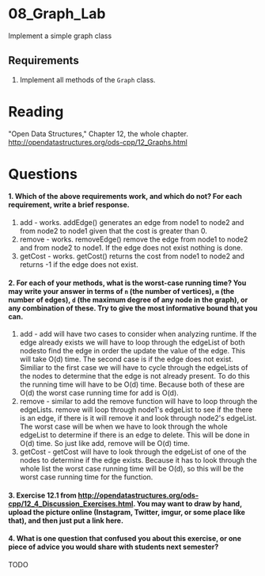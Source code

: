 08_Graph_Lab
============

Implement a simple graph class

Requirements
------------

1. Implement all methods of the `Graph` class.

Reading
=======
"Open Data Structures," Chapter 12, the whole chapter. http://opendatastructures.org/ods-cpp/12_Graphs.html

Questions
=========

#### 1. Which of the above requirements work, and which do not? For each requirement, write a brief response.

1. add - works. addEdge() generates an edge from node1 to node2 and from node2 to node1 given that the cost is greater than 0.
2. remove - works. removeEdge() remove the edge from node1 to node2 and from node2 to node1. If the edge does not exist nothing is done.
3. getCost - works. getCost() returns the cost from node1 to node2 and returns -1 if the edge does not exist.

#### 2. For each of your methods, what is the worst-case running time? You may write your answer in terms of `n` (the number of vertices), `m` (the number of edges), `d` (the maximum degree of any node in the graph), or any combination of these. Try to give the most informative bound that you can.

1. add - add will have two cases to consider when analyzing runtime. If the edge already exists we will have to loop through the edgeList of both nodesto find the edge in order the update the value of the edge. This will take O(d) time. The second case is if the edge does not exist. Similiar to the first case we will have to cycle through the edgeLists of the nodes to determine that the edge is not already present. To do this the running time will have to be O(d) time. Because both of these are O(d) the worst case running time for add is O(d).
2. remove - similar to add the remove function will have to loop through the edgeLists. remove will loop through node1's edgeList to see if the there is an edge, if there is it will remove it and look through node2's edgeList. The worst case will be when we have to look through the whole edgeList to determine if there is an edge to delete. This will be done in O(d) time. So just like add, remove will be O(d) time. 
3. getCost - getCost will have to look through the edgeList of one of the nodes to determine if the edge exists. Because it has to look through the whole list the worst case running time will be O(d), so this will be the worst case running time for the function. 

#### 3. Exercise 12.1 from http://opendatastructures.org/ods-cpp/12_4_Discussion_Exercises.html. You may want to draw by hand, upload the picture online (Instagram, Twitter, imgur, or some place like that), and then just put a link here.

#### 4. What is one question that confused you about this exercise, or one piece of advice you would share with students next semester?

TODO